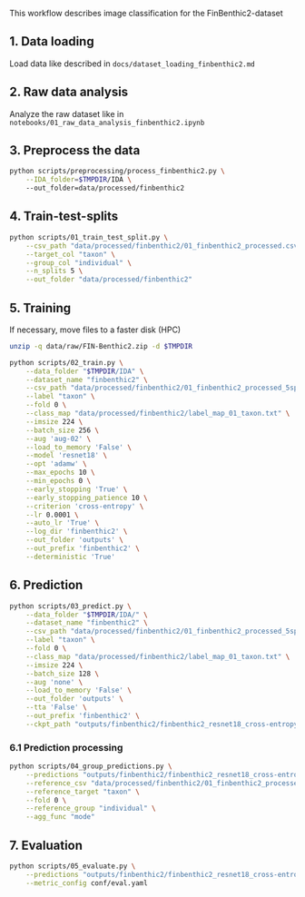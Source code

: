 This workflow describes image classification for the FinBenthic2-dataset

## 1. Data loading

Load data like described in `docs/dataset_loading_finbenthic2.md`

## 2. Raw data analysis

Analyze the raw dataset like in `notebooks/01_raw_data_analysis_finbenthic2.ipynb`

## 3. Preprocess the data

```bash
python scripts/preprocessing/process_finbenthic2.py \
    --IDA_folder=$TMPDIR/IDA \ 
    --out_folder=data/processed/finbenthic2
```

## 4. Train-test-splits

```bash
python scripts/01_train_test_split.py \
    --csv_path "data/processed/finbenthic2/01_finbenthic2_processed.csv" \
    --target_col "taxon" \
    --group_col "individual" \
    --n_splits 5 \
    --out_folder "data/processed/finbenthic2"
```

## 5. Training

If necessary, move files to a faster disk (HPC)

```bash
unzip -q data/raw/FIN-Benthic2.zip -d $TMPDIR
```

```bash
python scripts/02_train.py \
    --data_folder "$TMPDIR/IDA" \
    --dataset_name "finbenthic2" \
    --csv_path "data/processed/finbenthic2/01_finbenthic2_processed_5splits_taxon.csv" \
    --label "taxon" \
    --fold 0 \
    --class_map "data/processed/finbenthic2/label_map_01_taxon.txt" \
    --imsize 224 \
    --batch_size 256 \
    --aug 'aug-02' \
    --load_to_memory 'False' \
    --model 'resnet18' \
    --opt 'adamw' \
    --max_epochs 10 \
    --min_epochs 0 \
    --early_stopping 'True' \
    --early_stopping_patience 10 \
    --criterion 'cross-entropy' \
    --lr 0.0001 \
    --auto_lr 'True' \
    --log_dir 'finbenthic2' \
    --out_folder 'outputs' \
    --out_prefix 'finbenthic2' \
    --deterministic 'True'
```

## 6. Prediction

```bash
python scripts/03_predict.py \
    --data_folder "$TMPDIR/IDA/" \
    --dataset_name "finbenthic2" \
    --csv_path "data/processed/finbenthic2/01_finbenthic2_processed_5splits_taxon.csv" \
    --label "taxon" \
    --fold 0 \
    --class_map "data/processed/finbenthic2/label_map_01_taxon.txt" \
    --imsize 224 \
    --batch_size 128 \
    --aug 'none' \
    --load_to_memory 'False' \
    --out_folder 'outputs' \
    --tta 'False' \
    --out_prefix 'finbenthic2' \
    --ckpt_path "outputs/finbenthic2/finbenthic2_resnet18_cross-entropy_b8/f0/finbenthic2_resnet18_cross-entropy_b8_f0_230831-2233-7ee4_epoch02_val-loss3.57.ckpt"
```

### 6.1 Prediction processing
```bash
python scripts/04_group_predictions.py \
    --predictions "outputs/finbenthic2/finbenthic2_resnet18_cross-entropy_b8/f0/predictions/none/finbenthic2_finbenthic2_resnet18_cross-entropy_b8_f0_230831-2233-7ee4_epoch02_val-loss3.57_none.csv" \
    --reference_csv "data/processed/finbenthic2/01_finbenthic2_processed_5splits_taxon.csv" \
    --reference_target "taxon" \
    --fold 0 \
    --reference_group "individual" \
    --agg_func "mode"
```

## 7. Evaluation

```bash
python scripts/05_evaluate.py \
    --predictions "outputs/finbenthic2/finbenthic2_resnet18_cross-entropy_b8/f0/predictions/none/finbenthic2_finbenthic2_resnet18_cross-entropy_b8_f0_230831-2233-7ee4_epoch02_val-loss3.57_none_grouped.csv" \
    --metric_config conf/eval.yaml
```